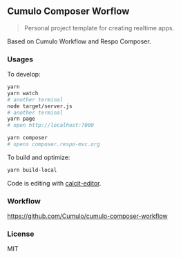 
Cumulo Composer Worflow
------

> Personal project template for creating realtime apps.

Based on Cumulo Workflow and Respo Composer.

### Usages

To develop:

```bash
yarn
yarn watch
# another terminal
node target/server.js
# another terminal
yarn page
# open http://localhost:7000

yarn composer
# opens composer.respo-mvc.org
```

To build and optimize:

```bash
yarn build-local
```

Code is editing with [calcit-editor](https://github.com/Cirru/calcit-editor).

### Workflow

https://github.com/Cumulo/cumulo-composer-workflow

### License

MIT
